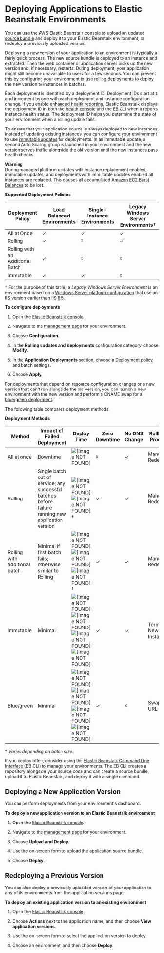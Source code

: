 # Deploying Applications to Elastic Beanstalk Environments<a name="using-features.deploy-existing-version"></a>

You can use the AWS Elastic Beanstalk console to upload an updated [source bundle](applications-sourcebundle.md) and deploy it to your Elastic Beanstalk environment, or redeploy a previously uploaded version\.

Deploying a new version of your application to an environment is typically a fairly quick process\. The new source bundle is deployed to an instance and extracted\. Then the web container or application server picks up the new version and, if necessary, restarts\. During deployment, your application might still become unavailable to users for a few seconds\. You can prevent this by configuring your environment to use [rolling deployments](using-features.rolling-version-deploy.md) to deploy the new version to instances in batches\.

Each deployment is identified by a deployment ID\. Deployment IDs start at `1` and increment by one with each deployment and instance configuration change\. If you enable [enhanced health reporting](health-enhanced.md), Elastic Beanstalk displays the deployment ID in both the [health console](health-enhanced-console.md) and the [EB CLI](health-enhanced-ebcli.md) when it reports instance health status\. The deployment ID helps you determine the state of your environment when a rolling update fails\.

To ensure that your application source is always deployed to new instances, instead of updating existing instances, you can configure your environment to use [immutable updates](environmentmgmt-updates-immutable.md) for deployments\. In an immutable update, a second Auto Scaling group is launched in your environment and the new version serves traffic alongside the old version until the new instances pass health checks\.

**Warning**  
During managed platform updates with instance replacement enabled, immutable updates, and deployments with immutable updates enabled all instances are replaced\. This causes all accumulated [Amazon EC2 Burst Balances](https://docs.aws.amazon.com/AWSEC2/latest/DeveloperGuide/burstable-performance-instances.html) to be lost\.


**Supported Deployment Policies**  

| Deployment Policy | Load Balanced Environments | Single\-Instance Environments | Legacy Windows Server Environments† | 
| --- | --- | --- | --- | 
|  All at Once  |  ✓  |  ✓  |  ✓  | 
|  Rolling  |  ✓  |  ☓  |  ✓  | 
|  Rolling with an Additional Batch  |  ✓  |  ☓  |  ☓  | 
|  Immutable  |  ✓  |  ✓  |  ☓  | 

† For the purpose of this table, a *Legacy Windows Server Environment* is an environment based on a [Windows Server platform configuration](https://docs.aws.amazon.com/elasticbeanstalk/latest/platforms/platforms-supported.html#platforms-supported.net) that use an IIS version earlier than IIS 8\.5\.

**To configure deployments**

1. Open the [Elastic Beanstalk console](https://console.aws.amazon.com/elasticbeanstalk)\.

1. Navigate to the [management page](environments-console.md) for your environment\.

1. Choose **Configuration**\.

1. In the **Rolling updates and deployments** configuration category, choose **Modify**\.

1. In the **Application Deployments** section, choose a [Deployment policy](using-features.rolling-version-deploy.md) and batch settings\.

1. Choose **Apply**\.

For deployments that depend on resource configuration changes or a new version that can't run alongside the old version, you can launch a new environment with the new version and perform a CNAME swap for a [blue/green deployment](using-features.CNAMESwap.md)\.

The following table compares deployment methods\.


**Deployment Methods**  

| **Method** | **Impact of Failed Deployment** | **Deploy Time** | **Zero Downtime** | **No DNS Change** | **Rollback Process** | **Code Deployed To** | 
| --- | --- | --- | --- | --- | --- | --- | 
| All at once | Downtime | ![\[Image NOT FOUND\]](http://docs.aws.amazon.com/elasticbeanstalk/latest/dg/images/clock.png) | ☓ | ✓ | Manual Redeploy | Existing instances | 
| Rolling | Single batch out of service; any successful batches before failure running new application version | ![\[Image NOT FOUND\]](http://docs.aws.amazon.com/elasticbeanstalk/latest/dg/images/clock.png)![\[Image NOT FOUND\]](http://docs.aws.amazon.com/elasticbeanstalk/latest/dg/images/clock.png)† | ✓ | ✓ | Manual Redeploy | Existing instances | 
| Rolling with additional batch | Minimal if first batch fails; otherwise, similar to Rolling | ![\[Image NOT FOUND\]](http://docs.aws.amazon.com/elasticbeanstalk/latest/dg/images/clock.png)![\[Image NOT FOUND\]](http://docs.aws.amazon.com/elasticbeanstalk/latest/dg/images/clock.png)![\[Image NOT FOUND\]](http://docs.aws.amazon.com/elasticbeanstalk/latest/dg/images/clock.png)† | ✓ | ✓ | Manual Redeploy | New and existing instances | 
| Immutable | Minimal | ![\[Image NOT FOUND\]](http://docs.aws.amazon.com/elasticbeanstalk/latest/dg/images/clock.png)![\[Image NOT FOUND\]](http://docs.aws.amazon.com/elasticbeanstalk/latest/dg/images/clock.png)![\[Image NOT FOUND\]](http://docs.aws.amazon.com/elasticbeanstalk/latest/dg/images/clock.png)![\[Image NOT FOUND\]](http://docs.aws.amazon.com/elasticbeanstalk/latest/dg/images/clock.png) | ✓ | ✓ | Terminate New Instances | New instances | 
| Blue/green | Minimal | ![\[Image NOT FOUND\]](http://docs.aws.amazon.com/elasticbeanstalk/latest/dg/images/clock.png)![\[Image NOT FOUND\]](http://docs.aws.amazon.com/elasticbeanstalk/latest/dg/images/clock.png)![\[Image NOT FOUND\]](http://docs.aws.amazon.com/elasticbeanstalk/latest/dg/images/clock.png)![\[Image NOT FOUND\]](http://docs.aws.amazon.com/elasticbeanstalk/latest/dg/images/clock.png) | ✓ | ☓ | Swap URL | New instances | 

† *Varies depending on batch size\.*

If you deploy often, consider using the [Elastic Beanstalk Command Line Interface](eb-cli3.md) \(EB CLI\) to manage your environments\. The EB CLI creates a repository alongside your source code and can create a source bundle, upload it to Elastic Beanstalk, and deploy it with a single command\.

## Deploying a New Application Version<a name="deployments-newversion"></a>

You can perform deployments from your environment's dashboard\.

**To deploy a new application version to an Elastic Beanstalk environment**

1. Open the [Elastic Beanstalk console](https://console.aws.amazon.com/elasticbeanstalk)\.

1. Navigate to the [management page](environments-console.md) for your environment\.

1. Choose **Upload and Deploy**\.

1. Use the on\-screen form to upload the application source bundle\.

1. Choose **Deploy**\.

## Redeploying a Previous Version<a name="deployments-existingversion"></a>

You can also deploy a previously uploaded version of your application to any of its environments from the application versions page\. 

**To deploy an existing application version to an existing environment**

1. Open the [Elastic Beanstalk console](https://console.aws.amazon.com/elasticbeanstalk)\.

1. Choose **Actions** next to the application name, and then choose **View application versions**\.

1. Use the on\-screen form to select the application version to deploy\.

1. Choose an environment, and then choose **Deploy**\.